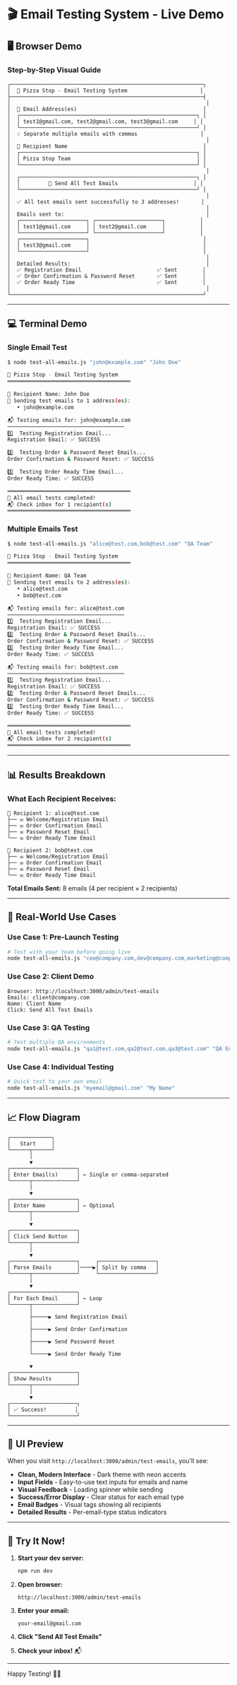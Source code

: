 # 🎬 Email Testing System - Live Demo

## 🖥️ Browser Demo

### Step-by-Step Visual Guide

```
┌─────────────────────────────────────────────────────────────┐
│  🍕 Pizza Stop - Email Testing System                       │
├─────────────────────────────────────────────────────────────┤
│                                                              │
│  📧 Email Address(es)                                        │
│  ┌────────────────────────────────────────────────────────┐ │
│  │ test1@gmail.com, test2@gmail.com, test3@gmail.com     │ │
│  └────────────────────────────────────────────────────────┘ │
│  💡 Separate multiple emails with commas                    │
│                                                              │
│  👤 Recipient Name                                           │
│  ┌────────────────────────────────────────────────────────┐ │
│  │ Pizza Stop Team                                        │ │
│  └────────────────────────────────────────────────────────┘ │
│                                                              │
│  ┌────────────────────────────────────────────────────────┐ │
│  │         🚀 Send All Test Emails                        │ │
│  └────────────────────────────────────────────────────────┘ │
│                                                              │
│  ✅ All test emails sent successfully to 3 addresses!       │
│                                                              │
│  Emails sent to:                                             │
│  ┌─────────────────────┐ ┌─────────────────────┐           │
│  │ test1@gmail.com     │ │ test2@gmail.com     │           │
│  └─────────────────────┘ └─────────────────────┘           │
│  ┌─────────────────────┐                                    │
│  │ test3@gmail.com     │                                    │
│  └─────────────────────┘                                    │
│                                                              │
│  Detailed Results:                                           │
│  ✅ Registration Email                        ✅ Sent        │
│  ✅ Order Confirmation & Password Reset       ✅ Sent        │
│  ✅ Order Ready Time                          ✅ Sent        │
│                                                              │
└─────────────────────────────────────────────────────────────┘
```

---

## 💻 Terminal Demo

### Single Email Test
```bash
$ node test-all-emails.js "john@example.com" "John Doe"

🍕 Pizza Stop - Email Testing System
═══════════════════════════════════════

👤 Recipient Name: John Doe
📧 Sending test emails to 1 address(es):
   • john@example.com

📬 Testing emails for: john@example.com
─────────────────────────────────────
1️⃣  Testing Registration Email...
Registration Email: ✅ SUCCESS

2️⃣  Testing Order & Password Reset Emails...
Order Confirmation & Password Reset: ✅ SUCCESS

3️⃣  Testing Order Ready Time Email...
Order Ready Time: ✅ SUCCESS

═══════════════════════════════════════
🎉 All email tests completed!
📬 Check inbox for 1 recipient(s)
═══════════════════════════════════════
```

### Multiple Emails Test
```bash
$ node test-all-emails.js "alice@test.com,bob@test.com" "QA Team"

🍕 Pizza Stop - Email Testing System
═══════════════════════════════════════

👤 Recipient Name: QA Team
📧 Sending test emails to 2 address(es):
   • alice@test.com
   • bob@test.com

📬 Testing emails for: alice@test.com
─────────────────────────────────────
1️⃣  Testing Registration Email...
Registration Email: ✅ SUCCESS
2️⃣  Testing Order & Password Reset Emails...
Order Confirmation & Password Reset: ✅ SUCCESS
3️⃣  Testing Order Ready Time Email...
Order Ready Time: ✅ SUCCESS

📬 Testing emails for: bob@test.com
─────────────────────────────────────
1️⃣  Testing Registration Email...
Registration Email: ✅ SUCCESS
2️⃣  Testing Order & Password Reset Emails...
Order Confirmation & Password Reset: ✅ SUCCESS
3️⃣  Testing Order Ready Time Email...
Order Ready Time: ✅ SUCCESS

═══════════════════════════════════════
🎉 All email tests completed!
📬 Check inbox for 2 recipient(s)
═══════════════════════════════════════
```

---

## 📊 Results Breakdown

### What Each Recipient Receives:

```
📧 Recipient 1: alice@test.com
├── ✉️ Welcome/Registration Email
├── ✉️ Order Confirmation Email
├── ✉️ Password Reset Email
└── ✉️ Order Ready Time Email

📧 Recipient 2: bob@test.com
├── ✉️ Welcome/Registration Email
├── ✉️ Order Confirmation Email
├── ✉️ Password Reset Email
└── ✉️ Order Ready Time Email
```

**Total Emails Sent:** 8 emails (4 per recipient × 2 recipients)

---

## 🎯 Real-World Use Cases

### Use Case 1: Pre-Launch Testing
```bash
# Test with your team before going live
node test-all-emails.js "ceo@company.com,dev@company.com,marketing@company.com" "Launch Team"
```

### Use Case 2: Client Demo
```
Browser: http://localhost:3000/admin/test-emails
Emails: client@company.com
Name: Client Name
Click: Send All Test Emails
```

### Use Case 3: QA Testing
```bash
# Test multiple QA environments
node test-all-emails.js "qa1@test.com,qa2@test.com,qa3@test.com" "QA Engineer"
```

### Use Case 4: Individual Testing
```bash
# Quick test to your own email
node test-all-emails.js "myemail@gmail.com" "My Name"
```

---

## 📈 Flow Diagram

```
┌─────────────┐
│   Start     │
└──────┬──────┘
       │
       ▼
┌─────────────────────┐
│ Enter Email(s)      │ ← Single or comma-separated
└──────┬──────────────┘
       │
       ▼
┌─────────────────────┐
│ Enter Name          │ ← Optional
└──────┬──────────────┘
       │
       ▼
┌─────────────────────┐
│ Click Send Button   │
└──────┬──────────────┘
       │
       ▼
┌─────────────────────┐     ┌──────────────────┐
│ Parse Emails        │────▶│ Split by comma   │
└──────┬──────────────┘     └──────────────────┘
       │
       ▼
┌─────────────────────┐
│ For Each Email      │ ← Loop
└──────┬──────────────┘
       │
       ├─────▶ Send Registration Email
       │
       ├─────▶ Send Order Confirmation
       │
       ├─────▶ Send Password Reset
       │
       └─────▶ Send Order Ready Time
       
       ▼
┌─────────────────────┐
│ Show Results        │
└──────┬──────────────┘
       │
       ▼
┌─────────────────────┐
│ ✅ Success!         │
└─────────────────────┘
```

---

## 🎨 UI Preview

When you visit `http://localhost:3000/admin/test-emails`, you'll see:

- **Clean, Modern Interface** - Dark theme with neon accents
- **Input Fields** - Easy-to-use text inputs for emails and name
- **Visual Feedback** - Loading spinner while sending
- **Success/Error Display** - Clear status for each email type
- **Email Badges** - Visual tags showing all recipients
- **Detailed Results** - Per-email-type status indicators

---

## 🚀 Try It Now!

1. **Start your dev server:**
   ```bash
   npm run dev
   ```

2. **Open browser:**
   ```
   http://localhost:3000/admin/test-emails
   ```

3. **Enter your email:**
   ```
   your-email@gmail.com
   ```

4. **Click "Send All Test Emails"**

5. **Check your inbox!** 📬

---

Happy Testing! 🍕✨

